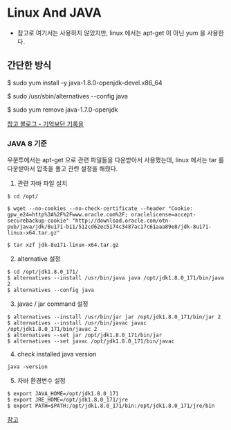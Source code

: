 # Linux And JAVA
- 참고로 여기서는 사용하지 않았지만, linux 에서는 apt-get 이 아닌 yum 을 사용한다.

## 간단한 방식

$ sudo yum install -y java-1.8.0-openjdk-devel.x86_64

$ sudo /usr/sbin/alternatives --config java

$ sudo yum remove java-1.7.0-openjdk

[참고 블로그 - 기억보단 기록을 ](https://jojoldu.tistory.com/261)
 
### JAVA 8 기준

우분투에서는 apt-get 으로 관련 파일들을 다운받아서 사용했는데, linux 에서는 tar 를 다운받아서 압축을 풀고 관련 설정을 해줬다.

1. 관련 자바 파일 설치 
```
$ cd /opt/

$ wget --no-cookies --no-check-certificate --header "Cookie: gpw_e24=http%3A%2F%2Fwww.oracle.com%2F; oraclelicense=accept-securebackup-cookie" "http://download.oracle.com/otn-pub/java/jdk/8u171-b11/512cd62ec5174c3487ac17c61aaa89e8/jdk-8u171-linux-x64.tar.gz"

$ tar xzf jdk-8u171-linux-x64.tar.gz
```

2. alternative 설정

```
$ cd /opt/jdk1.8.0_171/
$ alternatives --install /usr/bin/java java /opt/jdk1.8.0_171/bin/java 2
$ alternatives --config java
```

3. javac / jar command 설정
```
$ alternatives --install /usr/bin/jar jar /opt/jdk1.8.0_171/bin/jar 2
$ alternatives --install /usr/bin/javac javac /opt/jdk1.8.0_171/bin/javac 2
$ alternatives --set jar /opt/jdk1.8.0_171/bin/jar
$ alternatives --set javac /opt/jdk1.8.0_171/bin/javac
```

4. check installed java version

`java -version`

5. 자바 환경변수 설정

```
$ export JAVA_HOME=/opt/jdk1.8.0_171
$ export JRE_HOME=/opt/jdk1.8.0_171/jre
$ export PATH=$PATH:/opt/jdk1.8.0_171/bin:/opt/jdk1.8.0_171/jre/bin
```




[참고](https://tecadmin.net/install-java-8-on-centos-rhel-and-fedora)